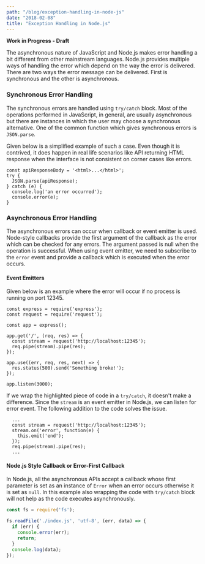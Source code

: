 ```yaml
---
path: "/blog/exception-handling-in-node-js"
date: "2018-02-08"
title: "Exception Handling in Node.js"
---
```


**Work in Progress - Draft**

The asynchronous nature of JavaScript and Node.js makes error handling a bit different from other mainstream languages. Node.js provides multiple ways of handling the error which depend on the way the error is delivered. There are two ways the error message can be delivered. First is synchronous and the other is asynchronous.

### Synchronous Error Handling
The synchronous errors are handled using `try/catch` block. Most of the operations performed in JavaScript, in general, are usually asynchronous but there are instances in which the user may choose a synchronous alternative. One of the common function which gives synchronous errors is `JSON.parse`.

Given below is a simplified example of such a case. Even though it is contrived, it does happen in real life scenarios like API returning HTML response when the interface is not consistent on corner cases like errors.
```javascript{5-6}
const apiResponseBody = '<html>...</html>';
try {
  JSON.parse(apiResponse);
} catch (e) {
  console.log('an error occurred');
  console.error(e);
}
```
### Asynchronous Error Handling
The asynchronous errors can occur when callback or event emitter is used. Node-style callbacks provide the first argument of the callback as the error which can be checked for any errors. The argument passed is null when the operation is successful. When using event emitter, we need to subscribe to the `error` event and provide a callback which is executed when the error occurs.

#### Event Emitters
Given below is an example where the error will occur if no process is running on port 12345.
```javascript{7-8}
const express = require('express');
const request = require('request');

const app = express();

app.get('/', (req, res) => {
  const stream = request('http://localhost:12345');
  req.pipe(stream).pipe(res);
});

app.use((err, req, res, next) => {
  res.status(500).send('Something broke!');
});

app.listen(3000);
```

If we wrap the highlighted piece of code in a `try/catch`, it doesn't make a difference. Since the `stream` is an event emitter in Node.js, we can listen for error event. The following addition to the code solves the issue.
```javascript{3-5}
  ...
  const stream = request('http://localhost:12345');
  stream.on('error', function(e) {
    this.emit('end');
  });
  req.pipe(stream).pipe(res);
  ...
```

#### Node.js Style Callback or Error-First Callback
In Node.js, all the asynchronous APIs accept a callback whose first parameter is set as an instance of `Error` when an error occurs otherwise it is set as `null`. In this example also wrapping the code with `try/catch` block will not help as the code executes asynchronously.
```javascript
const fs = require('fs');

fs.readFile('./index.js', 'utf-8', (err, data) => {
  if (err) {
    console.error(err);
    return;
  }
  console.log(data);
});
```